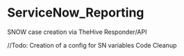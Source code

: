 # ServiceNow_Reporting
SNOW case creation via TheHive Responder/API

//Todo: 
Creation of a config for SN variables
Code Cleanup
